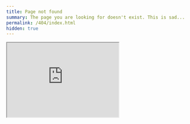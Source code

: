 ```yaml
---
title: Page not found
summary: The page you are looking for doesn't exist. This is sad...
permalink: /404/index.html
hidden: true
---
```


<iframe id="sad-tv"
    title="Gif of sad people"
    width="300"
    height="200"
    src="https://giphy.com/tv/search/sad">
</iframe>
